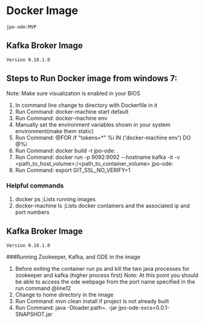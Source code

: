 # Docker Image
	jpo-ode:MVP
## Kafka Broker Image
	Version 0.10.1.0
## Steps to Run Docker image from windows 7:
Note: Make sure visualization is enabled in your BIOS
 1. In command line change to directory with Dockerfile in it
 2. Run Command: docker-machine start default
 3. Run Command: docker-machine env
 4. Manually set the environment variables shown in your system environment(make them static)
 5. Run Command: @FOR /f "tokens=*" %i IN ('docker-machine env') DO @%i
 6. Run Command: docker build -t jpo-ode:<tagName> .
 7. Run Command: docker run -p 9092:9092 --hostname kafka -it -v \
 <path_to_host_volume>:/<path_to_container_volume> jpo-ode:<tagName>
 8. Run Command: export GIT_SSL_NO_VERIFY=1
### Helpful commands
 1. docker ps ;Lists running images
 2. docker-machine ls ;Lists docker containers and the associated ip and port numbers
## Kafka Broker Image
	Version 0.10.1.0
###Running Zookeeper, Kafka, and ODE in the image
 1. Before exiting the container run ps and kill the two java processes for zookeeper and kafka (higher process first)
Note: At this point you should be able to access the ode webpage from the port name specified in the run command @line12
 3. Change to home directory in the image
 4. Run Command: mvn clean install if project is not already built
 5. Run Command: java -Dloader.path=. -jar jpo-ode-svcs=0.0.1-SNAPSHOT.jar
